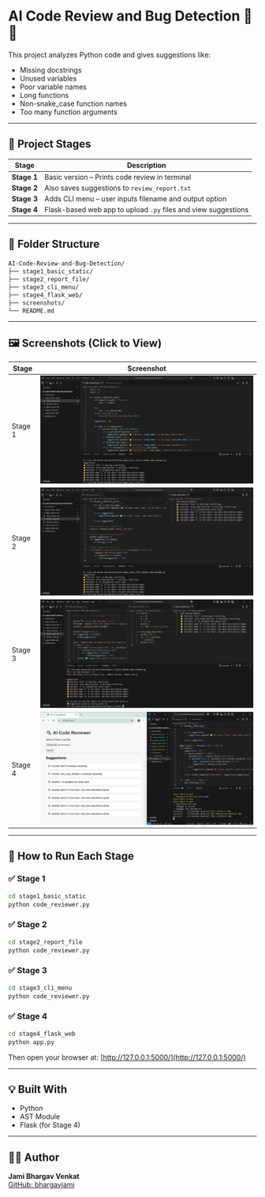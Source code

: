 # AI Code Review and Bug Detection 🧠🐛

This project analyzes Python code and gives suggestions like:
- Missing docstrings
- Unused variables
- Poor variable names
- Long functions
- Non-snake_case function names
- Too many function arguments

---

## 🔄 Project Stages

| Stage | Description |
|-------|-------------|
| **Stage 1** | Basic version – Prints code review in terminal |
| **Stage 2** | Also saves suggestions to `review_report.txt` |
| **Stage 3** | Adds CLI menu – user inputs filename and output option |
| **Stage 4** | Flask-based web app to upload `.py` files and view suggestions |

---

## 📂 Folder Structure

```
AI-Code-Review-and-Bug-Detection/
├── stage1_basic_static/
├── stage2_report_file/
├── stage3_cli_menu/
├── stage4_flask_web/
├── screenshots/
└── README.md
```

---

## 🖼️ Screenshots (Click to View)

| Stage | Screenshot |
|-------|------------|
| Stage 1 | ![](screenshots/stage1.png) |
| Stage 2 | ![](screenshots/stage2.png) |
| Stage 3 | ![](screenshots/stage3.png) |
| Stage 4 | ![](screenshots/stage4.png) |

---

## 🚀 How to Run Each Stage

### ✅ Stage 1
```bash
cd stage1_basic_static
python code_reviewer.py
```

### ✅ Stage 2
```bash
cd stage2_report_file
python code_reviewer.py
```

### ✅ Stage 3
```bash
cd stage3_cli_menu
python code_reviewer.py
```

### ✅ Stage 4
```bash
cd stage4_flask_web
python app.py
```

Then open your browser at: [http://127.0.0.1:5000/](http://127.0.0.1:5000/)

---

## 💡 Built With

- Python
- AST Module
- Flask (for Stage 4)

---

## 👨‍💻 Author
**Jami Bhargav Venkat**  
[GitHub: bhargavjami](https://github.com/bhargavjami)

